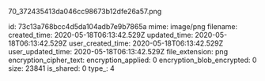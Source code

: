 70_372435413da046cc98673b12dfe26a57.png

id: 73c13a768bcc4d5da104adb7e9b7865a
mime: image/png
filename: 
created_time: 2020-05-18T06:13:42.529Z
updated_time: 2020-05-18T06:13:42.529Z
user_created_time: 2020-05-18T06:13:42.529Z
user_updated_time: 2020-05-18T06:13:42.529Z
file_extension: png
encryption_cipher_text: 
encryption_applied: 0
encryption_blob_encrypted: 0
size: 23841
is_shared: 0
type_: 4